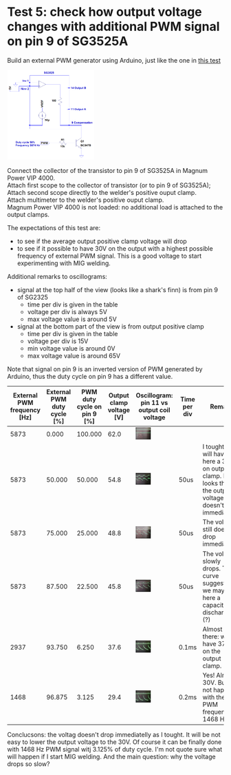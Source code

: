 # Test 5: check how output voltage changes with additional PWM signal on pin 9 of SG3525A

Build an external PWM generator using Arduino, just like the one in [this test](https://github.com/wmarkow/sandbox/blob/master/inverter-welder/elements/sg3525/tests/Test5/README.md)

<img src="https://raw.githubusercontent.com/wmarkow/sandbox/master/inverter-welder/elements/sg3525/tests/Test5/05_external_pwm_circuit.png" width="40%" >

Connect the collector of the transistor to pin 9 of SG3525A in Magnum Power VIP 4000. \
Attach first scope to the collector of transistor (or to pin 9 of SG3525A); \
Attach second scope directly to the welder's positive ouput clamp. \
Attach multimeter to the welder's positive ouput clamp. \
Magnum Power VIP 4000 is not loaded: no additional load is attached to the output clamps.

The expectations of this test are:
 * to see if the average output positive clamp voltage will drop
 * to see if it possible to have 30V on the output with a highest possible frequency of external PWM signal. This is a good voltage to start experimenting with MIG welding.

Additional remarks to oscillograms:
 * signal at the top half of the view (looks like a shark's finn) is from pin 9 of SG2325
   * time per div is given in the table
   * voltage per div is always 5V
   * max voltage value is around 5V
 * signal at the bottom part of the view is from output positive clamp
   * time per div is given in the table
   * voltage per div is 15V
   * min voltage value is around  0V
   * max voltage value is around 65V

Note that signal on pin 9 is an inverted version of PWM generated by Arduino, thus the duty cycle on pin 9 has a different value.
   
 | External PWM frequency [Hz] | External PWM duty cycle [%] | PWM duty cycle on pin 9 [%] | Output clamp voltage [V]| Oscillogram: pin 11 vs output coil voltage | Time per div | Remark |
 |---|---|---|---|---|---|---|
 | 5873 |  0.000 | 100.000 | 62.0 | <img src="https://raw.githubusercontent.com/wmarkow/sandbox/master/inverter-welder/concepts/08_magnum_power_vip_4000/reveng/tests/Test5/1_no_pwm.jpg" width="40%" > | |
 | 5873 | 50.000 |  50.000 | 54.8 | <img src="https://raw.githubusercontent.com/wmarkow/sandbox/master/inverter-welder/concepts/08_magnum_power_vip_4000/reveng/tests/Test5/2_ipwm_5873Hz_50.jpg" width="40%" > | 50us | I tought that I will have here a 30V on output clamp. No. It looks that the output voltage doesn't drop immediatelly.|
 | 5873 | 75.000 |  25.000 | 48.8 | <img src="https://raw.githubusercontent.com/wmarkow/sandbox/master/inverter-welder/concepts/08_magnum_power_vip_4000/reveng/tests/Test5/3_ipwm_5873Hz_25.jpg" width="40%" > | 50us | The voltage still doesn't drop immediatelly.|
 | 5873 | 87.500 |  22.500 | 45.8 | <img src="https://raw.githubusercontent.com/wmarkow/sandbox/master/inverter-welder/concepts/08_magnum_power_vip_4000/reveng/tests/Test5/4_ipwm_5873Hz_12.5.jpg" width="40%" > | 50us | The voltage slowly drops. The curve suggest that we may have here a capacitor discharging (?) |
 | 2937 | 93.750 |   6.250 | 37.6 | <img src="https://raw.githubusercontent.com/wmarkow/sandbox/master/inverter-welder/concepts/08_magnum_power_vip_4000/reveng/tests/Test5/5_ipwm_2937Hz_6.25.jpg" width="40%" > | 0.1ms | Almost there: we have 37.6V on the output clamp.|
 | 1468 | 96.875 |   3.125 | 29.4 | <img src="https://raw.githubusercontent.com/wmarkow/sandbox/master/inverter-welder/concepts/08_magnum_power_vip_4000/reveng/tests/Test5/6_ipwm_1468Hz_3.125.jpg" width="40%" > | 0.2ms | Yes! Almost 30V. But I'm not happy with the PWM frequency: 1468 Hz|

Conclucsons: the voltag doesn't drop immediatelly as I tought. It will be not easy to lower the output voltage to the 30V. Of course it can be finally done with 1468 Hz PWM signal
witj 3.125% of duty cycle. I'm not quote sure what will happen if I start MIG welding. And the main question: why the voltage drops so slow?